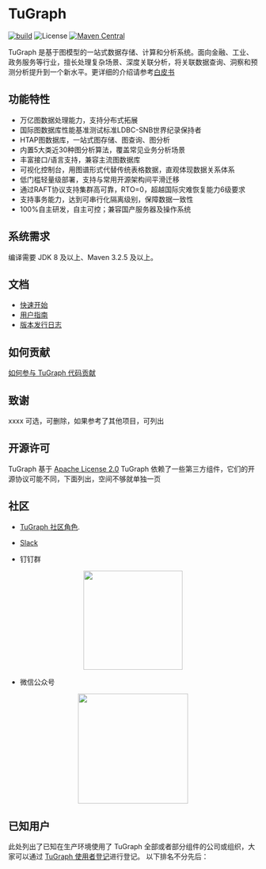 # TuGraph

[![build](https://github.com/sofastack/sofa-jraft/actions/workflows/build.yml/badge.svg)](https://github.com/sofastack/sofa-jraft/actions/workflows/build.yml)
![License](https://img.shields.io/badge/license-Apache--2.0-green.svg)
[![Maven Central](https://img.shields.io/maven-central/v/com.alipay.sofa/jraft-parent.svg?label=maven%20central)](https://search.maven.org/search?q=g:com.alipay.sofa%20AND%20sofa-jraft)

TuGraph 是基于图模型的一站式数据存储、计算和分析系统。面向金融、工业、政务服务等行业，擅长处理复杂场景、深度关联分析，将关联数据查询、洞察和预测分析提升到一个新水平。更详细的介绍请参考[白皮书](https://www.gartner.com/teamsiteanalytics/servePDF?g=/imagesrv/media-products/pdf/Ant-Group/Ant-Group-1-27JN2OFT-CHS.pdf)

## 功能特性
- 万亿图数据处理能力，支持分布式拓展
- 国际图数据库性能基准测试标准LDBC-SNB世界纪录保持者
- HTAP图数据库，一站式图存储、图查询、图分析
- 内置5大类近30种图分析算法，覆盖常见业务分析场景
- 丰富接口/语言支持，兼容主流图数据库
- 可视化控制台，用图谱形式代替传统表格数据，直观体现数据关系体系
- 低门槛轻量级部署，支持与常用开源架构间平滑迁移
- 通过RAFT协议支持集群高可靠，RTO=0，超越国际灾难恢复能力6级要求
- 支持事务能力，达到可串行化隔离级别，保障数据一致性
- 100%自主研发，自主可控；兼容国产服务器及操作系统


## 系统需求
编译需要 JDK 8 及以上、Maven 3.2.5 及以上。

## 文档
- [快速开始](https://www.sofastack.tech/projects/sofa-jraft/counter-example)
- [用户指南](https://www.sofastack.tech/projects/sofa-jraft/overview)
- [版本发行日志](https://www.sofastack.tech/projects/sofa-jraft/release-log)

## 如何贡献
[如何参与 TuGraph 代码贡献](https://www.sofastack.tech/projects/sofa-jraft/how-to-contribute-code-to-sofajraft)

## 致谢
xxxx 可选，可删除，如果参考了其他项目，可列出

## 开源许可
TuGraph 基于 [Apache License 2.0](./LICENSE) TuGraph 依赖了一些第三方组件，它们的开源协议可能不同，下面列出，空间不够就单独一页

## 社区
- [TuGraph 社区角色](https://github.com/sofastack/community/blob/master/ROLES.md).
- [Slack](https://join.slack.com/t/sofajraft/shared_invite/zt-1au6pb3hd-eRX_LpXPQ7r1raUu3z6wDA)

- 钉钉群
<p align="center">
<img src="https://gw.alipayobjects.com/mdn/sofastack/afts/img/A*1DklS7SZFNMAAAAAAAAAAAAAARQnAQ" width="200">
</p>

- 微信公众号
<p align="center">
<img src="https://gw.alipayobjects.com/mdn/sofastack/afts/img/A*LVCnR6KtEfEAAAAAAAAAAABjARQnAQ" width="222">
</p>

## 已知用户
此处列出了已知在生产环境使用了 TuGraph 全部或者部分组件的公司或组织，大家可以通过 [TuGraph 使用者登记](https://github.com/)进行登记。
以下排名不分先后：
